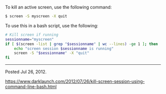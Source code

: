 To kill an active screen, use the following command:

```bash
$ screen -S myscreen -X quit
```

To use this in a bash script, use the following:

```sh
# Kill screen if running
sessionname="myscreen"
if [ $(screen -list | grep "$sessionname" | wc --lines) -ge 1 ]; then
    echo "screen session $sessionname is running"
    screen -S "$sessionname" -X "quit"
fi
```

---

Posted Jul 26, 2012.

https://www.darklaunch.com/2012/07/26/kill-screen-session-using-command-line-bash.html